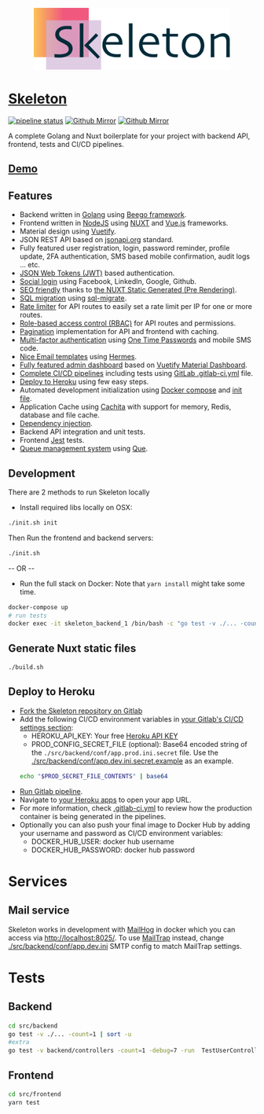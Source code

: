 <p align="center">
    <a href="https://skeleton-gadelkareem.herokuapp.com/">
        <img src="./binary/logo/logo.svg" width="400" alt="Skeleton">
    </a>
</p>

# [Skeleton](https://skeleton-gadelkareem.herokuapp.com/)
[![pipeline status](https://gitlab.com/gadelkareem/skeleton/badges/master/pipeline.svg)](https://gitlab.com/gadelkareem/skeleton/commits/master) <a href="https://github.com/gadelkareem/skeleton"><img src="https://github.githubassets.com/images/modules/logos_page/Octocat.png" width="25" height="25" alt="Github Mirror"></a> <a href="https://gitlab.com/gadelkareem/skeleton"><img src="https://about.gitlab.com/images/press/logo/png/gitlab-icon-rgb.png" width="30" height="30" alt="Github Mirror"></a>


A complete Golang and Nuxt boilerplate for your project with backend API, frontend, tests and CI/CD pipelines.

## [Demo](https://skeleton-gadelkareem.herokuapp.com/)

## Features
- Backend written in [Golang](https://golang.org/) using [Beego framework](https://beego.me/).
- Frontend written in [NodeJS](https://nodejs.org/en/) using [NUXT](https://nuxtjs.org/) and [Vue.js](https://vuejs.org/) frameworks.
- Material design using [Vuetify](https://vuetifyjs.com/).
- JSON REST API based on [jsonapi.org](https://jsonapi.org/) standard.
- Fully featured user registration, login, password reminder, profile update, 2FA authentication, SMS based mobile confirmation, audit logs ... etc.
- [JSON Web Tokens (JWT)](https://jwt.io/) based authentication.
- [Social login](./src/backend/services/SocialAuthService.go) using Facebook, LinkedIn, Google, Github.
- [SEO friendly](https://en.wikipedia.org/wiki/Search_engine_optimization) thanks to [the NUXT Static Generated (Pre Rendering)](https://nuxtjs.org/guide/#static-generated-pre-rendering).
- [SQL migration](./src/backend/migrations/sql) using [sql-migrate](https://github.com/rubenv/sql-migrate).
- [Rate limiter](./src/backend/limiter) for API routes to easily set a rate limit per IP for one or more routes.
- [Role-based access control (RBAC)](./src/backend/rbac) for API routes and permissions.
- [Pagination](./src/backend/utils/paginator) implementation for API and frontend with caching.
- [Multi-factor authentication](./src/backend/services/AuthenticatorService.go) using [One Time Passwords](https://github.com/pquerna/otp) and mobile SMS code.
- [Nice Email templates](./src/backend/services/EmailService.go) using [Hermes](https://github.com/matcornic/hermes).
- [Fully featured admin dashboard](./src/frontend/src/pages/dashboard) based on [Vuetify Material Dashboard](https://demos.creative-tim.com/vuetify-material-dashboard/?partner=116160&ref=vuetifyjs.com#/).
- [Complete CI/CD pipelines](https://gitlab.com/gadelkareem/skeleton/-/pipelines) including tests using [GitLab .gitlab-ci.yml](.gitlab-ci.yml) file.
- [Deploy to Heroku](#deploy-to-heroku) using few easy steps.
- Automated development initialization using [Docker compose](./docker-compose.yml) and [init file](./init.sh).
- Application Cache using [Cachita](https://github.com/gadelkareem/cachita) with support for memory, Redis, database and file cache.
- [Dependency injection](./src/backend/di/Container.go).
- Backend API integration and unit tests.
- Frontend [Jest](https://github.com/facebook/jest) tests.
- [Queue management system](./src/backend/queue) using [Que](https://github.com/gadelkareem/que).

## Development

There are 2 methods to run Skeleton locally

- Install required libs locally on OSX:
```bash
./init.sh init
```
Then Run the frontend and backend servers:
```bash
./init.sh
```
-- OR --
- Run the full stack on Docker:
Note that `yarn install` might take some time.
```bash
docker-compose up
# run tests
docker exec -it skeleton_backend_1 /bin/bash -c "go test -v ./... -count=1 | sort -u"
```





## Generate Nuxt static files
```bash
./build.sh
```


## Deploy to Heroku
- [Fork the Skeleton repository on Gitlab](https://gitlab.com/gadelkareem/skeleton/-/forks/new)
- Add the following CI/CD environment variables in [your Gitlab's CI/CD settings section](https://gitlab.com/help/ci/variables/README#custom-environment-variables):
    - HEROKU_API_KEY: Your free [Heroku API KEY](https://dashboard.heroku.com/account)
    - PROD_CONFIG_SECRET_FILE (optional): Base64 encoded string of the `./src/backend/conf/app.prod.ini.secret` file. Use the [./src/backend/conf/app.dev.ini.secret.example](./src/backend/conf/app.dev.ini.secret.example) as an example. 
    ```bash 
    echo "$PROD_SECRET_FILE_CONTENTS" | base64
    ```
- [Run Gitlab pipeline](https://docs.gitlab.com/ee/ci/pipelines/#run-a-pipeline-manually).
- Navigate to [your Heroku apps](https://dashboard.heroku.com/apps) to open your app URL.
- For more information, check [.gitlab-ci.yml](.gitlab-ci.yml) to review how the production container is being generated in the pipelines.
- Optionally you can also push your final image to Docker Hub by adding your username and password as CI/CD environment variables:
    - DOCKER_HUB_USER: docker hub username
    - DOCKER_HUB_PASSWORD: docker hub password

# Services
## Mail service
Skeleton works in development with [MailHog](https://github.com/mailhog/MailHog) in docker which you can access via [http://localhost:8025/](http://localhost:8025/). To use [MailTrap](https://mailtrap.io/) instead, change [./src/backend/conf/app.dev.ini](./src/backend/conf/app.dev.ini) SMTP config to match MailTrap settings.




# Tests 
## Backend
```bash
cd src/backend
go test -v ./... -count=1 | sort -u
#extra
go test -v backend/controllers -count=1 -debug=7 -run  TestUserController_VerifyMobile
```
## Frontend
```bash
cd src/frontend
yarn test
```


